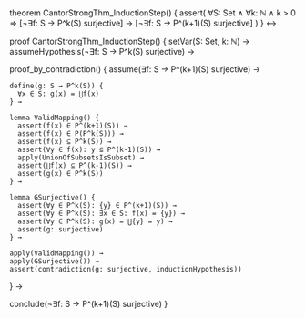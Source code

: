 theorem CantorStrongThm_InductionStep() {
  assert(
    ∀S: Set ∧ ∀k: ℕ ∧ k > 0 ⇒
    [¬∃f: S → P^k(S) surjective] →
    [¬∃f: S → P^(k+1)(S) surjective]
  )
} ↔

proof CantorStrongThm_InductionStep() {
  setVar(S: Set, k: ℕ) →
  assumeHypothesis(¬∃f: S → P^k(S) surjective) →
  
  proof_by_contradiction() {
    assume(∃f: S → P^(k+1)(S) surjective) →
    
    define(g: S → P^k(S)) {
      ∀x ∈ S: g(x) = ⋃f(x)
    } →
    
    lemma ValidMapping() {
      assert(f(x) ∈ P^(k+1)(S)) →
      assert(f(x) ∈ P(P^k(S))) →
      assert(f(x) ⊆ P^k(S)) →
      assert(∀y ∈ f(x): y ⊆ P^(k-1)(S)) →
      apply(UnionOfSubsetsIsSubset) →
      assert(⋃f(x) ⊆ P^(k-1)(S)) →
      assert(g(x) ∈ P^k(S))
    } →
    
    lemma GSurjective() {
      assert(∀y ∈ P^k(S): {y} ∈ P^(k+1)(S)) →
      assert(∀y ∈ P^k(S): ∃x ∈ S: f(x) = {y}) →
      assert(∀y ∈ P^k(S): g(x) = ⋃{y} = y) →
      assert(g: surjective)
    } →
    
    apply(ValidMapping()) →
    apply(GSurjective()) →
    assert(contradiction(g: surjective, inductionHypothesis))
  } →
  
  conclude(¬∃f: S → P^(k+1)(S) surjective)
}